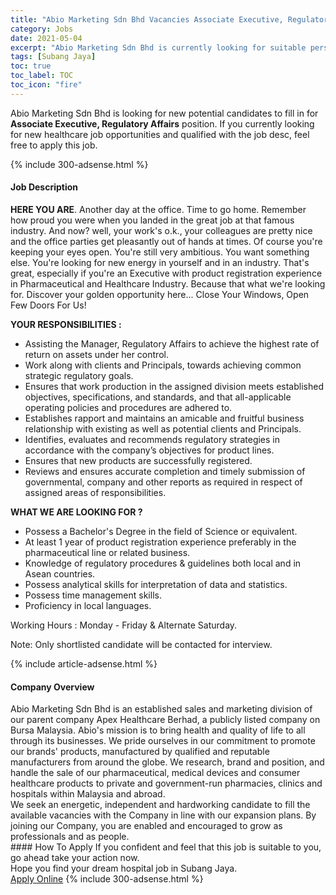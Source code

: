 ```yaml
---
title: "Abio Marketing Sdn Bhd Vacancies Associate Executive, Regulatory Affairs" 
category: Jobs 
date: 2021-05-04 
excerpt: "Abio Marketing Sdn Bhd is currently looking for suitable person to fill in the Associate Executive, Regulatory Affairs which positioned at Subang Jaya" 
tags: [Subang Jaya] 
toc: true 
toc_label: TOC 
toc_icon: "fire" 
--- 
```


<p>Abio Marketing Sdn Bhd is looking for new potential candidates to fill in for <b>Associate Executive, Regulatory Affairs</b> position. If you currently looking for new healthcare job opportunities and qualified with the job desc, feel free to apply this job.
</p>{% include 300-adsense.html %} 
<div><div><h4>Job Description</h4></div><div><div><span><div><p><strong>HERE YOU ARE</strong>. Another day at the office. Time to go home. Remember how proud you were when you landed in the great job at that famous industry. And now? well, your work's o.k., your colleagues are pretty nice and the office parties get pleasantly out of hands at times. Of course you're keeping your eyes open. You're still very ambitious. You want something else. You're looking for new energy in yourself and in an industry. That's great, especially if you're an Executive with product registration experience in Pharmaceutical and Healthcare Industry. Because that what we're looking for. Discover your golden opportunity here... Close Your Windows, Open Few Doors For Us!</p><p><strong>YOUR RESPONSIBILITIES :</strong></p><ul><li>Assisting the Manager, Regulatory Affairs to achieve the highest rate of return on assets under her control.</li><li>Work along with clients and Principals, towards achieving common strategic regulatory goals.</li><li>Ensures that work production in the assigned division meets established objectives, specifications, and standards, and that all-applicable operating policies and procedures are adhered to.</li><li>Establishes rapport and maintains an amicable and fruitful business relationship with existing as well as potential clients and Principals.</li><li>Identifies, evaluates and recommends regulatory strategies in accordance with the company&#8217;s objectives for product lines.</li><li>Ensures that new products are successfully registered.</li><li>Reviews and ensures accurate completion and timely submission of governmental, company and other reports as required in respect of assigned areas of responsibilities.</li></ul><p><strong>WHAT WE ARE LOOKING FOR ?</strong></p><ul><li>Possess a Bachelor's Degree in the field of Science or equivalent.</li><li>At least 1 year of product registration experience preferably in the pharmaceutical line or related business.</li><li>Knowledge of regulatory procedures &amp; guidelines both local and in Asean countries.</li><li>Possess analytical skills for interpretation of data and statistics.</li><li>Possess time management skills.</li><li>Proficiency in local languages.</li></ul><p>Working Hours : Monday - Friday &amp; Alternate Saturday.</p><p>Note: Only shortlisted candidate will be contacted for interview.</p></div></span></div></div></div> 
{% include article-adsense.html %} 
<div><div><h4>Company Overview</h4></div><div><div><span><div><div>
	Abio Marketing Sdn Bhd is an established sales and marketing division of our parent company Apex Healthcare Berhad, a publicly listed company on Bursa Malaysia. Abio's mission is to bring health and quality of life to all through its businesses. We pride ourselves in our commitment to promote our brands' products, manufactured by qualified and reputable manufacturers from around the globe. We research, brand and position, and handle the sale of our pharmaceutical, medical devices and consumer healthcare products to private and government-run pharmacies, clinics and hospitals within Malaysia and abroad.</div>
<div>
	We seek an energetic, independent and hardworking candidate to fill the available vacancies with the Company in line with our expansion plans. By joining our Company, you are enabled and encouraged to grow as professionals and as people.</div></div></span></div></div></div> 
#### How To Apply 
If you confident and feel that this job is suitable to you, go ahead take your action now. <br/> 
Hope you find your dream hospital job in Subang Jaya. <br/> 
<a href="https://www.jobstreet.com.my/en/job/associate-executive-regulatory-affairs-4554586?jobId=jobstreet-my-job-4554586" class="btn btn--warning" target="_blank" rel="nofollow noopenner">Apply Online</a> 
{% include 300-adsense.html %} 
